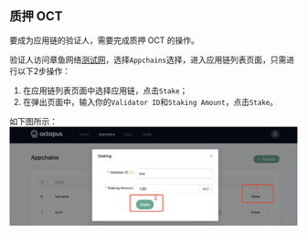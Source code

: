 ## 质押 OCT

要成为应用链的验证人，需要完成质押 OCT 的操作。

验证人访问章鱼网络[测试网](https://testnet.oct.network/)，选择`Appchains`选择，进入应用链列表页面，只需进行以下2步操作：

1. 在应用链列表页面中选择应用链，点击`Stake`；
2. 在弹出页面中，输入你的`Validator ID`和`Staking Amount`，点击`Stake`。

如下图所示：
![stake](./stake.jpg)
